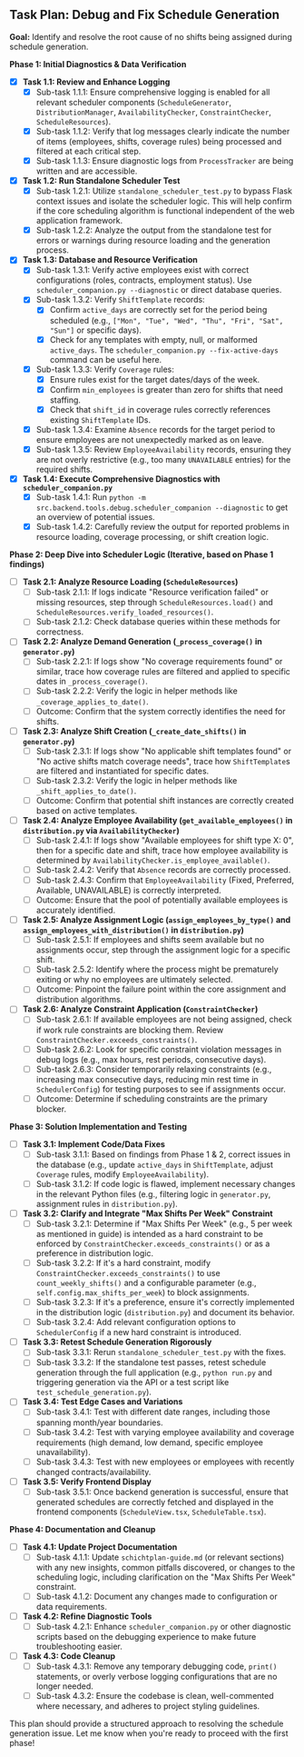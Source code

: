 ## Task Plan: Debug and Fix Schedule Generation

**Goal:** Identify and resolve the root cause of no shifts being assigned during schedule generation.

**Phase 1: Initial Diagnostics & Data Verification**
- [x] **Task 1.1: Review and Enhance Logging**
    - [x] Sub-task 1.1.1: Ensure comprehensive logging is enabled for all relevant scheduler components (`ScheduleGenerator`, `DistributionManager`, `AvailabilityChecker`, `ConstraintChecker`, `ScheduleResources`).
    - [x] Sub-task 1.1.2: Verify that log messages clearly indicate the number of items (employees, shifts, coverage rules) being processed and filtered at each critical step.
    - [x] Sub-task 1.1.3: Ensure diagnostic logs from `ProcessTracker` are being written and are accessible.
- [x] **Task 1.2: Run Standalone Scheduler Test**
    - [x] Sub-task 1.2.1: Utilize `standalone_scheduler_test.py` to bypass Flask context issues and isolate the scheduler logic. This will help confirm if the core scheduling algorithm is functional independent of the web application framework.
    - [x] Sub-task 1.2.2: Analyze the output from the standalone test for errors or warnings during resource loading and the generation process.
- [x] **Task 1.3: Database and Resource Verification**
    - [x] Sub-task 1.3.1: Verify active employees exist with correct configurations (roles, contracts, employment status). Use `scheduler_companion.py --diagnostic` or direct database queries.
    - [x] Sub-task 1.3.2: Verify `ShiftTemplate` records:
        - [x] Confirm `active_days` are correctly set for the period being scheduled (e.g., `["Mon", "Tue", "Wed", "Thu", "Fri", "Sat", "Sun"]` or specific days).
        - [x] Check for any templates with empty, null, or malformed `active_days`. The `scheduler_companion.py --fix-active-days` command can be useful here.
    - [x] Sub-task 1.3.3: Verify `Coverage` rules:
        - [x] Ensure rules exist for the target dates/days of the week.
        - [x] Confirm `min_employees` is greater than zero for shifts that need staffing.
        - [x] Check that `shift_id` in coverage rules correctly references existing `ShiftTemplate` IDs.
    - [x] Sub-task 1.3.4: Examine `Absence` records for the target period to ensure employees are not unexpectedly marked as on leave.
    - [x] Sub-task 1.3.5: Review `EmployeeAvailability` records, ensuring they are not overly restrictive (e.g., too many `UNAVAILABLE` entries) for the required shifts.
- [x] **Task 1.4: Execute Comprehensive Diagnostics with `scheduler_companion.py`**
    - [x] Sub-task 1.4.1: Run `python -m src.backend.tools.debug.scheduler_companion --diagnostic` to get an overview of potential issues.
    - [x] Sub-task 1.4.2: Carefully review the output for reported problems in resource loading, coverage processing, or shift creation logic.

**Phase 2: Deep Dive into Scheduler Logic (Iterative, based on Phase 1 findings)**
- [ ] **Task 2.1: Analyze Resource Loading (`ScheduleResources`)**
    - [ ] Sub-task 2.1.1: If logs indicate "Resource verification failed" or missing resources, step through `ScheduleResources.load()` and `ScheduleResources.verify_loaded_resources()`.
    - [ ] Sub-task 2.1.2: Check database queries within these methods for correctness.
- [ ] **Task 2.2: Analyze Demand Generation (`_process_coverage()` in `generator.py`)**
    - [ ] Sub-task 2.2.1: If logs show "No coverage requirements found" or similar, trace how coverage rules are filtered and applied to specific dates in `_process_coverage()`.
    - [ ] Sub-task 2.2.2: Verify the logic in helper methods like `_coverage_applies_to_date()`.
    - [ ] Outcome: Confirm that the system correctly identifies the need for shifts.
- [ ] **Task 2.3: Analyze Shift Creation (`_create_date_shifts()` in `generator.py`)**
    - [ ] Sub-task 2.3.1: If logs show "No applicable shift templates found" or "No active shifts match coverage needs", trace how `ShiftTemplate`s are filtered and instantiated for specific dates.
    - [ ] Sub-task 2.3.2: Verify the logic in helper methods like `_shift_applies_to_date()`.
    - [ ] Outcome: Confirm that potential shift instances are correctly created based on active templates.
- [ ] **Task 2.4: Analyze Employee Availability (`get_available_employees()` in `distribution.py` via `AvailabilityChecker`)**
    - [ ] Sub-task 2.4.1: If logs show "Available employees for shift type X: 0", then for a specific date and shift, trace how employee availability is determined by `AvailabilityChecker.is_employee_available()`.
    - [ ] Sub-task 2.4.2: Verify that `Absence` records are correctly processed.
    - [ ] Sub-task 2.4.3: Confirm that `EmployeeAvailability` (Fixed, Preferred, Available, UNAVAILABLE) is correctly interpreted.
    - [ ] Outcome: Ensure that the pool of potentially available employees is accurately identified.
- [ ] **Task 2.5: Analyze Assignment Logic (`assign_employees_by_type()` and `assign_employees_with_distribution()` in `distribution.py`)**
    - [ ] Sub-task 2.5.1: If employees and shifts seem available but no assignments occur, step through the assignment logic for a specific shift.
    - [ ] Sub-task 2.5.2: Identify where the process might be prematurely exiting or why no employees are ultimately selected.
    - [ ] Outcome: Pinpoint the failure point within the core assignment and distribution algorithms.
- [ ] **Task 2.6: Analyze Constraint Application (`ConstraintChecker`)**
    - [ ] Sub-task 2.6.1: If available employees are not being assigned, check if work rule constraints are blocking them. Review `ConstraintChecker.exceeds_constraints()`.
    - [ ] Sub-task 2.6.2: Look for specific constraint violation messages in debug logs (e.g., max hours, rest periods, consecutive days).
    - [ ] Sub-task 2.6.3: Consider temporarily relaxing constraints (e.g., increasing max consecutive days, reducing min rest time in `SchedulerConfig`) for testing purposes to see if assignments occur.
    - [ ] Outcome: Determine if scheduling constraints are the primary blocker.

**Phase 3: Solution Implementation and Testing**
- [ ] **Task 3.1: Implement Code/Data Fixes**
    - [ ] Sub-task 3.1.1: Based on findings from Phase 1 & 2, correct issues in the database (e.g., update `active_days` in `ShiftTemplate`, adjust `Coverage` rules, modify `EmployeeAvailability`).
    - [ ] Sub-task 3.1.2: If code logic is flawed, implement necessary changes in the relevant Python files (e.g., filtering logic in `generator.py`, assignment rules in `distribution.py`).
- [ ] **Task 3.2: Clarify and Integrate "Max Shifts Per Week" Constraint**
    - [ ] Sub-task 3.2.1: Determine if "Max Shifts Per Week" (e.g., 5 per week as mentioned in guide) is intended as a hard constraint to be enforced by `ConstraintChecker.exceeds_constraints()` or as a preference in distribution logic.
    - [ ] Sub-task 3.2.2: If it's a hard constraint, modify `ConstraintChecker.exceeds_constraints()` to use `count_weekly_shifts()` and a configurable parameter (e.g., `self.config.max_shifts_per_week`) to block assignments.
    - [ ] Sub-task 3.2.3: If it's a preference, ensure it's correctly implemented in the distribution logic (`distribution.py`) and document its behavior.
    - [ ] Sub-task 3.2.4: Add relevant configuration options to `SchedulerConfig` if a new hard constraint is introduced.
- [ ] **Task 3.3: Retest Schedule Generation Rigorously**
    - [ ] Sub-task 3.3.1: Rerun `standalone_scheduler_test.py` with the fixes.
    - [ ] Sub-task 3.3.2: If the standalone test passes, retest schedule generation through the full application (e.g., `python run.py` and triggering generation via the API or a test script like `test_schedule_generation.py`).
- [ ] **Task 3.4: Test Edge Cases and Variations**
    - [ ] Sub-task 3.4.1: Test with different date ranges, including those spanning month/year boundaries.
    - [ ] Sub-task 3.4.2: Test with varying employee availability and coverage requirements (high demand, low demand, specific employee unavailability).
    - [ ] Sub-task 3.4.3: Test with new employees or employees with recently changed contracts/availability.
- [ ] **Task 3.5: Verify Frontend Display**
    - [ ] Sub-task 3.5.1: Once backend generation is successful, ensure that generated schedules are correctly fetched and displayed in the frontend components (`ScheduleView.tsx`, `ScheduleTable.tsx`).

**Phase 4: Documentation and Cleanup**
- [ ] **Task 4.1: Update Project Documentation**
    - [ ] Sub-task 4.1.1: Update `schichtplan-guide.md` (or relevant sections) with any new insights, common pitfalls discovered, or changes to the scheduling logic, including clarification on the "Max Shifts Per Week" constraint.
    - [ ] Sub-task 4.1.2: Document any changes made to configuration or data requirements.
- [ ] **Task 4.2: Refine Diagnostic Tools**
    - [ ] Sub-task 4.2.1: Enhance `scheduler_companion.py` or other diagnostic scripts based on the debugging experience to make future troubleshooting easier.
- [ ] **Task 4.3: Code Cleanup**
    - [ ] Sub-task 4.3.1: Remove any temporary debugging code, `print()` statements, or overly verbose logging configurations that are no longer needed.
    - [ ] Sub-task 4.3.2: Ensure the codebase is clean, well-commented where necessary, and adheres to project styling guidelines.

This plan should provide a structured approach to resolving the schedule generation issue.
Let me know when you're ready to proceed with the first phase!
